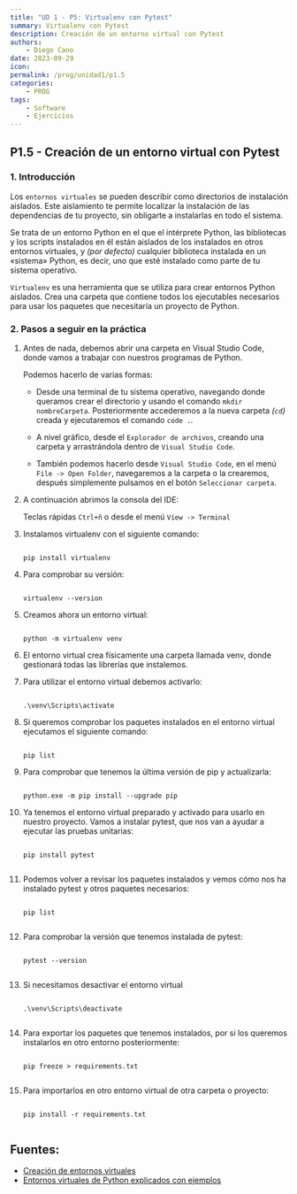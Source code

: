 ```yaml
---
title: "UD 1 - P5: Virtualenv con Pytest"
summary: Virtualenv con Pytest
description: Creación de un entorno virtual con Pytest
authors:
    - Diego Cano
date: 2023-09-29
icon: 
permalink: /prog/unidad1/p1.5
categories:
    - PROG
tags:
    - Software
    - Ejercicios
---
```


## P1.5 - Creación de un entorno virtual con Pytest

### 1. Introducción

Los `entornos virtuales` se pueden describir como directorios de instalación aislados. Este aislamiento te permite localizar la instalación de las dependencias de tu proyecto, sin obligarte a instalarlas en todo el sistema.

Se trata de un entorno Python en el que el intérprete Python, las bibliotecas y los scripts instalados en él están aislados de los instalados en otros entornos virtuales, y *(por defecto)* cualquier biblioteca instalada en un «sistema» Python, es decir, uno que esté instalado como parte de tu sistema operativo.

`Virtualenv` es una herramienta que se utiliza para crear entornos Python aislados. Crea una carpeta que contiene todos los ejecutables necesarios para usar los paquetes que necesitaría un proyecto de Python.

### 2. Pasos a seguir en la práctica

1. Antes de nada, debemos abrir una carpeta en Visual Studio Code, donde vamos a trabajar con nuestros programas de Python.

   Podemos hacerlo de varias formas:
  
     - Desde una terminal de tu sistema operativo, navegando donde queramos crear el directorio y usando el comando `mkdir nombreCarpeta`. Posteriormente accederemos a la nueva carpeta *(`cd`)* creada y ejecutaremos el comando `code .`.

     - A nivel gráfico, desde el `Explorador de archivos`, creando una carpeta y arrastrándola dentro de `Visual Studio Code`.

     - También podemos hacerlo desde `Visual Studio Code`, en el menú `File -> Open Folder`, navegaremos a la carpeta o la crearemos, después simplemente pulsamos en el botón `Seleccionar carpeta`.

2. A continuación abrimos la consola del IDE:

	Teclas rápidas `Ctrl+ñ` o desde el menú `View -> Terminal`

3. Instalamos virtualenv con el siguiente comando:

	```
 
	pip install virtualenv
 
	```

4. Para comprobar su versión:

	```
 
	virtualenv --version
 
	```
	
5. Creamos ahora un entorno virtual:

	```
 
	python -m virtualenv venv
 
 	```

6. El entorno virtual crea físicamente una carpeta llamada venv, donde gestionará todas las librerías que instalemos.

7. Para utilizar el entorno virtual debemos activarlo:

	```
 
	.\venv\Scripts\activate
 
	```

8. Si queremos comprobar los paquetes instalados en el entorno virtual ejecutamos el siguiente comando:

	```
 
	pip list
 
	```
 
9. Para comprobar que tenemos la última versión de pip y actualizarla:

	```
 
	python.exe -m pip install --upgrade pip
 
	```

10. Ya tenemos el entorno virtual preparado y activado para usarlo en nuestro proyecto. Vamos a instalar pytest, que nos van a ayudar a ejecutar las pruebas unitarias:

	```
 
	pip install pytest
 
	```
 
11. Podemos volver a revisar los paquetes instalados y vemos cómo nos ha instalado pytest y otros paquetes necesarios:

	```
 
	pip list
 
	```
 	
12. Para comprobar la versión que tenemos instalada de pytest:

	```
 
	pytest --version
 
	```
 
13. Si necesitamos desactivar el entorno virtual

	```
 
	.\venv\Scripts\deactivate
 
	```
 
14. Para exportar los paquetes que tenemos instalados, por si los queremos instalarlos en otro entorno posteriormente:

	```
 
	pip freeze > requirements.txt
 
	```

15. Para importarlos en otro entorno virtual de otra carpeta o proyecto:

	```
 
	pip install -r requirements.txt
 
	```
 

## Fuentes:

*	[Creación de entornos virtuales](https://docs.python.org/es/3.8/library/venv.html)
* [Entornos virtuales de Python explicados con ejemplos](https://www.freecodecamp.org/espanol/news/entornos-virtuales-de-python-explicados-con-ejemplos/)
